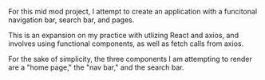 For this mid mod project, I attempt to create an application with a funcitonal navigation bar, search bar, and pages.

This is an expansion on my practice with utlizing React and axios, and involves using functional components, as well as fetch calls from axios.

For the sake of simplicity, the three components I am attempting to render are a "home page," the "nav bar," and the search bar.

